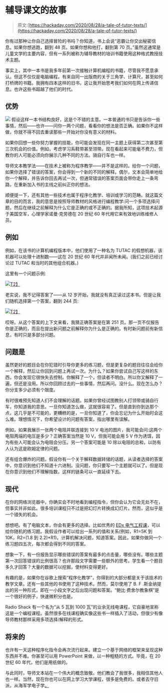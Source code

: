 # 辅导课文的故事

> 原文:[https://hackaday.com/2020/08/28/a-tale-of-tutor-texts/](https://hackaday.com/2020/08/28/a-tale-of-tutor-texts/)

你有过那种让你自己选择冒险的书吗？你知道，书上会说“恶霸让你交出秘密信息。如果你想逃跑，翻到 48 页。如果你想和他打，翻到第 70 页。”虽然这通常是儿童文学的主要内容，但有一系列被称为辅导教材的培训书籍使用这种格式教授技术主题。

事实上，其中一本书是我多年前第一次接触计算机编程的书籍，尽管我不愿意承认。但这不仅仅是电脑编程。有来自同一出版商的关于三角学、计算尺，甚至如何打桥牌的书籍。我拥有四本这样的旧书，这让我开始思考我们如何在网上传递信息。也许这些书超越了他们的时代。

## 优势

[![](../Images/60dc5631a3d1c48d8ac98d8f05653e99.png)](https://hackaday.com/wp-content/uploads/2020/04/ad.png) 假设这样一本书结构良好，这是个不错的主意。一本普通的书只是告诉你一些事情，然后——也许——问你一两个问题，看看你的想法是否正确。如果你不这样做，你就不得不回去重读那些一开始对你没有意义的材料。

如果你回想一些你努力掌握的技能，你可能会发现在同一主题上获得第二次甚至第三次机会的价值。例如，考虑学习系鞋带甚至领带。现在看起来可能毫不费力，但教你的人可能必须向你展示几种不同的方法。骑自行车也一样。

导师文本教学法——在技术上被称为程序教学——并不是这样的。给你一个问题，如果你选择了错误的答案，你会得到一个新的不同的解释。偶尔，文本会简单地给你一个解释，并告诉你回去再试一次，但通常错误的答案页面会带你走上一条弯路，在重新加入书的主线之前纠正你的想法。

顺便提一下，还有其他一些技术也属于程序化教学、培训或学习的范畴。就这篇文章的目的而言，我的意思是按照导师教材的风格进行编程教学:问一个多项选择问题，然后在继续之前解释为什么它是正确的或不正确的。据我所知，这项技术起源于美国空军，心理学家诺曼·克劳德在 20 世纪 60 年代用它来有效地训练维修人员。

## 例如

例如，在该书的计算机编程版本中，他们使用了一种名为 TUTAC 的假想机器，该机器可以处理十进制数——这在 20 世纪 60 年代并非闻所未闻。(我们之前已经讨论过 TUTAC 和当时的其他组合机器。)

这里有一个问题示例:

[![](../Images/812a179a7fd07b718c994212462ca7f5.png)T2】](https://hackaday.com/wp-content/uploads/2020/04/page1.png)

老实说，我不记得答案了——从 12 岁开始，我就没有真正读过这本书。但是让我们随机选择第一个答案，翻到 244 页:

[![](../Images/e89e5289f539488582b1c09a44a8153a.png)T2】](https://hackaday.com/wp-content/uploads/2020/04/page2.png)

哎呀。从这个答案的上下文来看，我猜正确答案是在第 251 页。那一页不仅报告你是正确的，而且在提出新问题之前解释你为什么是正确的。有时新问题前有新信息，有时只是多部分问题。

## 问题是

虽然更好的题目会在你犯错时引导你更多的练习题，但是更复杂的题目往往会给你一个解释，然后让你回到问题上再试一次。为什么？如果你尝试自己写这样的东西，你会发现它很快失去控制。你解释了一个，但读者不明白。所以你又解释了一遍，但还是没用。所以你回顾过去的一些事情，然后再问。没什么。现在怎么办？你分支多少必须有个限度。

有时很难预先知道人们不会理解的话题。如果你曾经试图教别人打领带或骑自行车，你知道我的意思。一旦你知道怎么做，这就很容易了。但是直到你到达那个点，这几乎是不可能的，更糟糕的是，一旦你知道了，你会忘记为什么开始时会这么难。理想情况下，你希望设计的问题有答案，指出哪里有误解。

例如，如果我展示一张两个电阻并联连接到 10 V 电池的图片，我可能会问:这两个电阻两端的电压是多少？正确答案当然是 10 V，但我可能会用 5 V 作为诱饵，因为有些人可能会认为电阻会分压。另一个答案可能是 10 除以电阻的总和，以防有人认为这是欧姆定律的问题。

还有组合爆炸的问题。假设你有一个关于解释数据转储的话题，从读者选择的答案中，你意识到他们不知道十六进制。没问题，你只要写一个主题就可以了。但是现在你意识到他们不理解指数。这样的链条可以一直延续下去。

## 现代

在你的网络浏览器中，你确实会不时地看到编程指令，但你会认为它会无处不在，但事实并非如此。很多培训课程只不过是把幻灯片转换成幻灯片。然而，这似乎是一个错失的机会。

想想吧。有了电脑文本，你会有更多的选择。比如优秀的 [EDx 电气工程课](https://www.edx.org/learn/electrical-engineering)，可以给你随机的练习题。我假设作者可以给出一系列的值和关系(例如，R1=5K 到 10K，R2=(1.8 到 2.2)*R1)。计算机解决问题，知道答案。因此，如果你做同一个练习题四五次，每次都会得到不同的答案。

想象一下，有一份报告显示哪些错误的答案有最多的点击量，哪些没有。哪些主题第一次回答错误的比例很高？也许那段文字需要一些额外的思考。学生看一个题目多久才回答？大量的数据可以挖掘，使材料变得更好。

有趣的是，如果你在谷歌上搜索“程序化教学”，你得到的大部分都是关于该技术的教学文章。还有一些其他的书使用了这种技术。然而，莫尔使用了 B. F .斯金纳提出的另一种形式，即在一小段文字之后出现问题和答案。“鲍比·费舍尔教象棋”是一个很好的例子，快速微积分也是。

Radio Shack 有一个名为“从 5 瓦到 1000 瓦”的业余无线电课程，它自豪地宣称这是一个编程课程。虽然很多在线课程确实像这些书一样插入了活动，但很少有像导师教材那样采用多项选择/解释的形式。

## 将来的

也许有一天这种程序化指令会再次流行起来。建立一个基于网络的框架来呈现这种东西并不难。你甚至可以用 PowerPoint 来做，以一种粗糙的方式。毕竟，在 20 世纪 60 年代，他们是用纸做的。

与此同时，导师文本站在一个伟大的概念致敬。他们教会了我很多，我相信其他人也一样。当然，现在你也可以在网上学习大学课程，很多是免费的。或者去守旧派，从海军学电子学[。](https://hackaday.com/2017/06/09/electronics-education-courtesy-of-the-us-navy/)